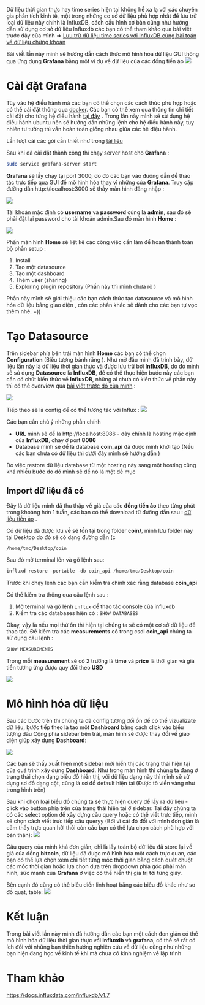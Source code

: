 Dữ liệu thời gian thực hay time series hiện tại không hề xa lạ với các chuyên gia phân tích kinh tế, một trong những cơ sở dữ liệu phù hợp nhất để lưu trữ loại dữ liệu này chính là InfluxDB, cách cấu hình cơ bản cũng như hướng dẫn sử dụng cơ sở dữ liệu Influxdb các bạn có thể tham khảo qua bài viết trước đây của mình  =>  [Lưu trữ dữ liệu time series với InfluxDB cùng bài toán về dữ liệu chứng khoán](https://viblo.asia/p/luu-tru-du-lieu-time-series-voi-influxdb-cung-bai-toan-ve-du-lieu-chung-khoan-gGJ59xnGlX2)

Bài viết lần này mình sẽ hướng dẫn cách thức mô hình hóa dữ liệu GUI thông qua ứng dụng **Grafana** bằng một ví dụ về dữ liệu của các đồng tiền ảo 
![](https://images.viblo.asia/8f0be020-fd6e-4010-8ba1-d4c2c336d685.jpeg)





# Cài đặt Grafana
Tùy vào hệ điều hành mà các bạn có thể chọn các cách thức phù hợp hoặc  có thể cài đặt thông qua [docker](https://grafana.com/docs/installation/docker/). Các bạn có thể xem qua thông tin chi tiết cài đặt cho từng hệ điều hành [tại đây](https://grafana.com/docs/installation/) . Trong lần này mình sẽ sử dụng hệ điều hành ubuntu nên sẽ hướng dẫn những lệnh cho hệ điều hành này, tuy nhiên tư tưởng thì vẫn hoàn toàn giống nhau giữa các hệ điệu hành.

Lần lượt cài các gói cần thiết như trong [tài liệu](https://grafana.com/docs/installation/debian/)

Sau khi đã cài đặt thành công thì chạy server host cho **Grafana** :
```bash
sudo service grafana-server start
```

**Grafana** sẽ lấy chạy tại port 3000, do đó các bạn vào đường dẫn để thao tác trực tiếp qua GUI để mô hình hóa thay vì những  của **Grafana**. Truy cập đường dẫn http://localhost:3000 sẽ thầy màn hình đăng nhập :

![](https://images.viblo.asia/913aaf2d-eaba-4c6f-ab1f-a7637447124c.png)

Tài khoản mặc định có **username** và **password** cùng là **admin**, sau đó sẽ phải đặt lại password cho tài khoản admin.Sau đó màn hình **Home** :

![](https://images.viblo.asia/1f40e904-3fd9-440b-89ee-6931f2adfca5.png)

Phần màn hình **Home** sẽ liệt kê các công việc cần làm để hoàn thành toàn  bộ phần setup :
1. Install
2. Tạo một datasource
3. Tạo một dashboard
4. Thêm user (sharing)
5. Exploring plugin repository (Phần này thì mình chưa rõ )

Phần này mình sẽ giới thiệu các bạn cách thức tạo datasource và mô hình hóa dữ liệu bằng giao diện , còn các phần khác sẽ dành cho các bạn tự vọc thêm nhé. =))

# Tạo Datasource
Trên sidebar phía bên trái màn hình **Home** các bạn có thể chọn **Configuration** (Biểu tượng bánh răng ). Như mở đầu mình đã trình bày, dữ liệu lần này là dữ liệu thời gian thực và được lưu trữ bởi **InfluxDB**, do đó mình sẽ sử dụng **Datasource** là **InfluxDB**, để có thể thực hiện bước này các bạn cần có chút kiến thức về **InfluxDB**, những ai chưa có kiến thức về phần này thì có thể overview qua  [bài viết trước đó của mình](https://viblo.asia/p/luu-tru-du-lieu-time-series-voi-influxdb-cung-bai-toan-ve-du-lieu-chung-khoan-gGJ59xnGlX2) :

![](https://images.viblo.asia/de27b98d-a343-4f21-9a1e-7c5833bd1a5b.png)

Tiếp theo sẽ là config để có thể tương tác với Influx :
![](https://images.viblo.asia/5baa4de1-94dc-453c-be85-c53f3b006dcd.png)

Các bạn cần chú ý những phần chính
* **URL** mình sẽ để là http://localhost:8086 - đây chính là hosting mặc định của **InfluxDB**, chạy ở port **8086**
* Database mình sẽ để là database **coin_api** đã được mình khởi tạo (Nếu các bạn chưa có dữ liệu thì dưới đây mình sẽ hướng dẫn )

Do việc restore dữ liệu database từ một hosting này sang một hosting cũng khá nhiều  bước  do đó mình sẽ để nó là một đề mục
## Import dữ liệu đã có

Đây là dữ liệu mình đã thu thập về giá của các **đồng tiền  ảo** theo từng phút  trong khoảng hơn 1 tuần, các bạn có thể download từ đường dẫn sau : [dữ liệu tiền ảo](https://www.dropbox.com/home/coin) . 

Có dữ liệu đã được lưu về sẽ tồn tại trong folder **coin/**, mình lưu folder này tại Desktop do đó sẽ có dạng đường dẫn (c
```bash
/home/tmc/Desktop/coin
```
Sau đó mở terminal lên và gõ lệnh sau:

```sql
influxd restore -portable -db coin_api /home/tmc/Desktop/coin
```
Trước khi chạy lệnh các  bạn cần kiểm tra chính xác rằng database **coin_api**

Có thể kiểm tra thông qua câu lệnh sau :
1. Mở terminal và  gõ lệnh `influx` để thao tác console của influxdb
2. Kiểm tra các databases hiện có : `SHOW DATABASES`

Okay, vậy là nếu mọi thứ ổn thì hiện tại chúng ta sẽ có một cơ sở dữ liệu để thao tác. Để kiểm tra các **measurements** có trong csdl **coin_api** chúng ta sử dụng câu lệnh : 
```sql
SHOW MEASUREMENTS
```

Trong mỗi **measurement** sẽ có 2 trường là **time** và **price** là thời gian và giá tiền tương ứng được quy đổi theo **USD**

![](https://images.viblo.asia/59a4a674-f257-482c-a153-a945e959fa3a.png)

# Mô hình hóa dữ liệu
Sau các bước trên thì chúng ta đã config tương đổi ổn để có thể vizualizate dữ liệu, bước tiếp theo là tạo một **Dashboard** bằng cách click vào biểu tượng dấu Cộng phía sidebar bên trái, màn hình sẽ được thay đổi về giao diện giúp xây dựng **Dashboard**:

![](https://images.viblo.asia/c8a6d2fc-6258-4bf9-a60b-2b95ca7d4b35.png)

Các bạn sẽ thấy xuất hiện một sidebar mới hiển thị các trạng thái hiện tại của quá trình xây dựng **Dashboard**. Như trong màn hình thì chúng ta đang ở trạng thái chọn dạng biểu đồ hiển thị, với dữ liệu dạng này thì mình sẽ sử dụng sơ đồ dạng cột, cũng là sơ đồ default hiện tại (Được tô viền vàng như trong hình trên)

Sau khi chọn loại biểu đồ chúng ta sẽ thực hiện query để lấy ra dữ liệu - click vào button phía trên của trạng thái hiện tại ở sidebar. Tại đây chúng ta có các select option để xây dựng câu query hoặc có thể viết trực tiếp, mình sẽ chọn cách viết trực tiếp câu queryy (Bởi vì cái đó đối với mình đơn giản là cảm thấy trực quan hởi thôi còn các bạn có thể lựa chọn cách phù hợp với bản thân):
![](https://images.viblo.asia/dd3b8bc5-e19a-4e5b-a9ba-1ace33702e0b.png)

Câu query của mình khá đơn giản, chỉ là lấy toàn bộ dữ liệu đã store lại về giá của đồng **bitcoin**, dữ liệu đã được mô hình hóa một cách trực quan, các bạn có thể lựa chọn xem chi tiết từng mốc thời gian bằng cách quét chuột các mốc thời gian hoặc lựa chọn dựa trên dropdown phía góc  phải màn hình, sức  mạnh của **Grafana** ở việc có thể hiển thị giá trị tới từng giây.

Bên cạnh đó cũng có thể biểu diễn linh hoạt bằng các biểu đồ khác như sơ đồ quạt, table:
![](https://images.viblo.asia/93c50365-d204-466c-91f5-47061723afab.png)

# Kết luận
Trong bài viết lần này mình đã hướng dẫn các bạn một cách đơn giản có thể mô hình hóa dữ liệu thời gian thực với **influxdb** và **grafana**, có thể sẽ rất có ích đối với những bạn thiên hướng nghiên cứu về dữ liệu cũng như những bạn hiện đang học về kinh tế khi mà chưa có kinh nghiệm về lập trình

# Tham khảo
https://docs.influxdata.com/influxdb/v1.7